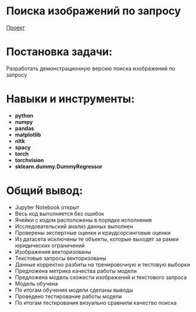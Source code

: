 # Поиска изображений по запросу
[Проект](Яндекс.Практикум%20Проект%20№18%20Поиска%20изображений%20по%20запросу%20(Сборный%20проект%20№4).ipynb)  
# Постановка задачи:
Разработать демонстрационную версию поиска изображений по запросу
# Навыки и инструменты:  
* **python**
* **numpy**
* **pandas**
* **matplotlib**
* **nltk**
* **spacy**
* **torch**
* **torchvision**
* **sklearn.dummy.DummyRegressor**
# Общий вывод:
* Jupyter Notebook открыт
* Весь код выполняется без ошибок
* Ячейки с кодом расположены в порядке исполнения
* Исследовательский анализ данных выполнен
* Проверены экспертные оценки и краудсорсинговые оценки
* Из датасета исключены те объекты, которые выходят за рамки юридических ограничений
* Изображения векторизованы
* Текстовые запросы векторизованы
* Данные корректно разбиты на тренировочную и тестовую выборки
* Предложена метрика качества работы модели
* Предложена модель схожести изображений и текстового запроса
* Модель обучена
* По итогам обучения модели сделаны выводы
* Проведено тестирование работы модели
* По итогам тестирования визуально сравнили качество поиска
